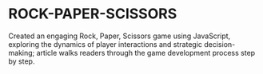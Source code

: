 # ROCK-PAPER-SCISSORS
Created an engaging Rock, Paper, Scissors game using JavaScript, exploring the dynamics of player interactions and strategic decision-making; article walks readers through the game development process step by step.
